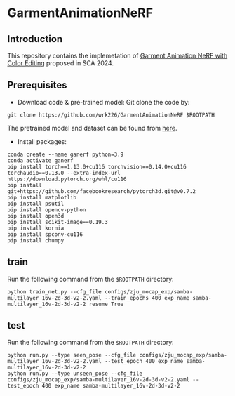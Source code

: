 # GarmentAnimationNeRF

## Introduction

This repository contains the implemetation of [Garment Animation NeRF with Color Editing](https://github.com/wrk226/GarmentAnimationNeRF) proposed in SCA 2024.

## Prerequisites
- Download code & pre-trained model:
Git clone the code by:
```
git clone https://github.com/wrk226/GarmentAnimationNeRF $ROOTPATH
```
The pretrained model and dataset can be found from [here](https://drive.google.com/drive/folders/1IVb8PZ3dC2KsnF9ORE7fnzg4xpryRDQn?usp=sharing).
- Install packages:
```
conda create --name ganerf python=3.9
conda activate ganerf
pip install torch==1.13.0+cu116 torchvision==0.14.0+cu116 torchaudio==0.13.0 --extra-index-url https://download.pytorch.org/whl/cu116
pip install git+https://github.com/facebookresearch/pytorch3d.git@v0.7.2
pip install matplotlib
pip install psutil
pip install opencv-python
pip install open3d
pip install scikit-image==0.19.3
pip install kornia
pip install spconv-cu116
pip install chumpy
```

## train
Run the following command from the `$ROOTPATH` directory:
```
python train_net.py --cfg_file configs/zju_mocap_exp/samba-multilayer_16v-2d-3d-v2-2.yaml --train_epochs 400 exp_name samba-multilayer_16v-2d-3d-v2-2 resume True
```
## test
Run the following command from the `$ROOTPATH` directory:
```
python run.py --type seen_pose --cfg_file configs/zju_mocap_exp/samba-multilayer_16v-2d-3d-v2-2.yaml --test_epoch 400 exp_name samba-multilayer_16v-2d-3d-v2-2
python run.py --type unseen_pose --cfg_file configs/zju_mocap_exp/samba-multilayer_16v-2d-3d-v2-2.yaml --test_epoch 400 exp_name samba-multilayer_16v-2d-3d-v2-2
```

